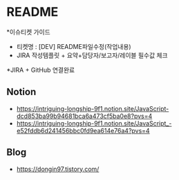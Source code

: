 # README 

*이슈티켓 가이드
- 티켓명 : [DEV] README파일수정(작업내용)
- JIRA 작성템플릿 + 요약+담당자/보고자/레이블 필수값 체크


*JIRA + GitHub 연결완료

## Notion 
- https://intriguing-longship-9f1.notion.site/JavaScript-dcd853ba99b94681bca6a473cf5ba0e8?pvs=4
- https://intriguing-longship-9f1.notion.site/JavaScript_-e52fddb6d241456bbc0fd9ea614e76a4?pvs=4

## Blog
- https://dongin97.tistory.com/
